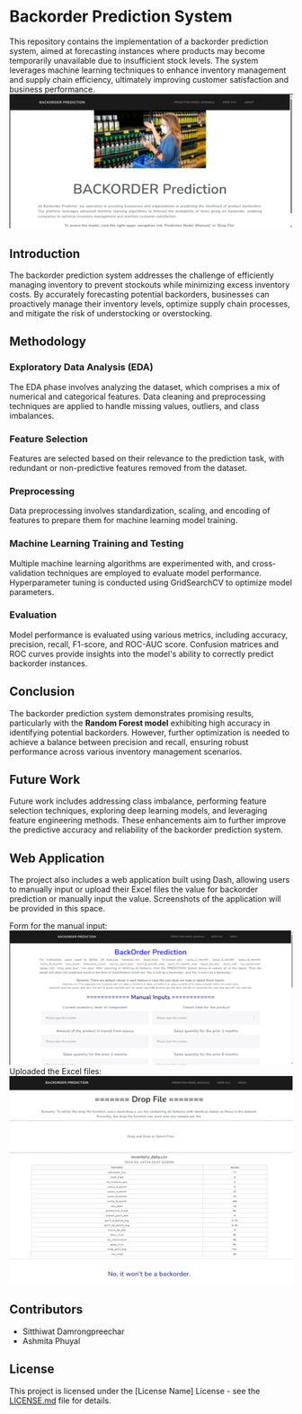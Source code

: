 # Backorder Prediction System

This repository contains the implementation of a backorder prediction system, aimed at forecasting instances where products may become temporarily unavailable due to insufficient stock levels. The system leverages machine learning techniques to enhance inventory management and supply chain efficiency, ultimately improving customer satisfaction and business performance.
![Placeholder for Web Application Screenshot 1](figure/mainpage.png)
## Introduction

The backorder prediction system addresses the challenge of efficiently managing inventory to prevent stockouts while minimizing excess inventory costs. By accurately forecasting potential backorders, businesses can proactively manage their inventory levels, optimize supply chain processes, and mitigate the risk of understocking or overstocking.

## Methodology

### Exploratory Data Analysis (EDA)

The EDA phase involves analyzing the dataset, which comprises a mix of numerical and categorical features. Data cleaning and preprocessing techniques are applied to handle missing values, outliers, and class imbalances.

### Feature Selection

Features are selected based on their relevance to the prediction task, with redundant or non-predictive features removed from the dataset.

### Preprocessing

Data preprocessing involves standardization, scaling, and encoding of features to prepare them for machine learning model training.

### Machine Learning Training and Testing

Multiple machine learning algorithms are experimented with, and cross-validation techniques are employed to evaluate model performance. Hyperparameter tuning is conducted using GridSearchCV to optimize model parameters.

### Evaluation

Model performance is evaluated using various metrics, including accuracy, precision, recall, F1-score, and ROC-AUC score. Confusion matrices and ROC curves provide insights into the model's ability to correctly predict backorder instances.

## Conclusion

The backorder prediction system demonstrates promising results, particularly with the **Random Forest model** exhibiting high accuracy in identifying potential backorders. However, further optimization is needed to achieve a balance between precision and recall, ensuring robust performance across various inventory management scenarios.

## Future Work

Future work includes addressing class imbalance, performing feature selection techniques, exploring deep learning models, and leveraging feature engineering methods. These enhancements aim to further improve the predictive accuracy and reliability of the backorder prediction system.

## Web Application

The project also includes a web application built using Dash, allowing users to manually input or upload their Excel files the value for backorder prediction or manually input the value. Screenshots of the application will be provided in this space. 

Form for the manual input:
![Placeholder for Web Application Screenshot 1](figure/manual.png)
Uploaded the Excel files:
![Placeholder for Web Application Screenshot 2](figure/uploadedExcel.png)

## Contributors

- Sitthiwat Damrongpreechar
- Ashmita Phuyal

## License

This project is licensed under the [License Name] License - see the [LICENSE.md](LICENSE.md) file for details.
